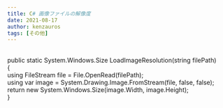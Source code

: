 ```yaml
---
title: C# 画像ファイルの解像度
date: 2021-08-17
author: kenzauros
tags: [その他]
---
```


<!-- wp:paragraph --><br />        public static System.Windows.Size LoadImageResolution(string filePath)<br />        {<br />            using FileStream file = File.OpenRead(filePath);<br />            using var image = System.Drawing.Image.FromStream(file, false, false);<br />            return new System.Windows.Size(image.Width, image.Height);<br />        }<br /><!-- /wp:paragraph -->